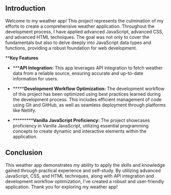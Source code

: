 ## Introduction
Welcome to my weather app! This project represents the culmination of my efforts to create a comprehensive weather application. Throughout the development process, I have applied advanced JavaScript, advanced CSS, and advanced HTML techniques. The goal was not only to cover the fundamentals but also to delve deeply into JavaScript data types and functions, providing a robust foundation for web development.

****Key Features**
- *****API Integration:** This app leverages API integration to fetch weather data from a reliable source, ensuring accurate and up-to-date information for users.
  
- *******Development Workflow Optimization:** The development workflow of this project has been optimized using best practices learned during the development process. This includes efficient management of code using Git and GitHub, as well as seamless deployment through platforms like Netlify.

- ***********Vanilla JavaScript Proficiency:** The project showcases proficiency in Vanilla JavaScript, utilizing essential programming concepts to create dynamic and interactive elements within the application.

## Conclusion
This weather app demonstrates my ability to apply the skills and knowledge gained through practical experience and self-study. By utilizing advanced JavaScript, CSS, and HTML techniques, along with API integration and development workflow optimization, I've created a robust and user-friendly application. Thank you for exploring my weather app!
